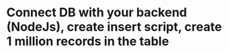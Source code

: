 # Connect DB with your backend (NodeJs), сreate insert script, create 1 million records in the table
